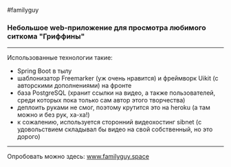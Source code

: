 #familyguy

### Небольшое web-приложение для просмотра любимого ситкома "Гриффины"

***

Использованные технологии такие:

- Spring Boot в тылу
- шаблонизатор Freemarker (уж очень нравится) и фреймворк Uikit (с авторскими дополнениями) на фронте
- база PostgreSQL (хранит ссылки на видео, а также пользователей, среди которых пока только сам автор этого творчества) 
- деплоить руками не смог, поэтому крутится это на heroku (а там можно и без рук, ха-ха!)
- к сожалению, используется сторонний видеохостинг sibnet (с удовольствием складывал бы видео на свой собственный, но это дорого)
***

Опробовать можно здесь: www.familyguy.space